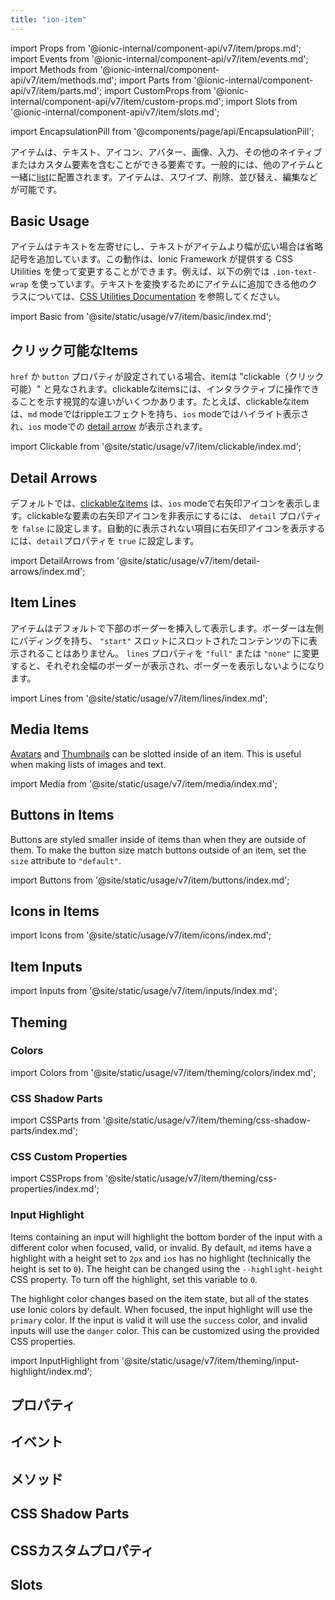 ```yaml
---
title: "ion-item"
---
```

import Props from '@ionic-internal/component-api/v7/item/props.md';
import Events from '@ionic-internal/component-api/v7/item/events.md';
import Methods from '@ionic-internal/component-api/v7/item/methods.md';
import Parts from '@ionic-internal/component-api/v7/item/parts.md';
import CustomProps from '@ionic-internal/component-api/v7/item/custom-props.md';
import Slots from '@ionic-internal/component-api/v7/item/slots.md';

<head>
  <title>ion-item: Input, Edit, or Delete iOS and Android Item Elements</title>
  <meta name="description" content="iOS/Android用ion-item要素は、テキスト、アイコン、画像、その他のカスタム要素を含みます。これらはリストに配置され、入力、削除、編集などが可能です。" />
</head>

import EncapsulationPill from '@components/page/api/EncapsulationPill';

<EncapsulationPill type="shadow" />

アイテムは、テキスト、アイコン、アバター、画像、入力、その他のネイティブまたはカスタム要素を含むことができる要素です。一般的には、他のアイテムと一緒に[list](./list)に配置されます。アイテムは、スワイプ、削除、並び替え、編集などが可能です。

## Basic Usage

アイテムはテキストを左寄せにし、テキストがアイテムより幅が広い場合は省略記号を追加しています。この動作は、Ionic Framework が提供する CSS Utilities を使って変更することができます。例えば、以下の例では `.ion-text-wrap` を使っています。テキストを変換するためにアイテムに追加できる他のクラスについては、[CSS Utilities Documentation](/docs/layout/css-utilities) を参照してください。

import Basic from '@site/static/usage/v7/item/basic/index.md';

<Basic />


## クリック可能なItems

`href` か `button` プロパティが設定されている場合、itemは "clickable（クリック可能）" と見なされます。clickableなitemsには、インタラクティブに操作できることを示す視覚的な違いがいくつかあります。たとえば、clickableなitemは、`md` modeではrippleエフェクトを持ち、`ios` modeではハイライト表示され、`ios` modeでの [detail arrow](/#detail-arrows) が表示されます。

import Clickable from '@site/static/usage/v7/item/clickable/index.md';

<Clickable />


## Detail Arrows

デフォルトでは、[clickableなitems](/#clickable-items) は、`ios` modeで右矢印アイコンを表示します。clickableな要素の右矢印アイコンを非表示にするには、 `detail` プロパティを `false` に設定します。自動的に表示されない項目に右矢印アイコンを表示するには、`detail`プロパティを `true` に設定します。

import DetailArrows from '@site/static/usage/v7/item/detail-arrows/index.md';

<DetailArrows />


<!--

TODO add this functionality back as a css variable

This feature is not enabled by default on clickable items for the `md` mode, but it can be enabled by setting the following CSS variable:

```css
--item-detail-push-show: true;
```

See the [theming documentation](/docs/theming/css-variables) for more information.

-->


## Item Lines

アイテムはデフォルトで下部のボーダーを挿入して表示します。ボーダーは左側にパディングを持ち、 `"start"` スロットにスロットされたコンテンツの下に表示されることはありません。 `lines` プロパティを `"full"` または `"none"` に変更すると、それぞれ全幅のボーダーが表示され、ボーダーを表示しないようになります。

import Lines from '@site/static/usage/v7/item/lines/index.md';

<Lines />


## Media Items

[Avatars](./avatar) and [Thumbnails](./thumbnail) can be slotted inside of an item. This is useful when making lists of images and text.

import Media from '@site/static/usage/v7/item/media/index.md';

<Media />


## Buttons in Items

Buttons are styled smaller inside of items than when they are outside of them. To make the button size match buttons outside of an item, set the `size` attribute to `"default"`.

import Buttons from '@site/static/usage/v7/item/buttons/index.md';

<Buttons />


## Icons in Items

import Icons from '@site/static/usage/v7/item/icons/index.md';

<Icons />


## Item Inputs

import Inputs from '@site/static/usage/v7/item/inputs/index.md';

<Inputs />

## Theming

### Colors

import Colors from '@site/static/usage/v7/item/theming/colors/index.md';

<Colors />

### CSS Shadow Parts

import CSSParts from '@site/static/usage/v7/item/theming/css-shadow-parts/index.md';

<CSSParts />

### CSS Custom Properties

import CSSProps from '@site/static/usage/v7/item/theming/css-properties/index.md';

<CSSProps />


### Input Highlight

Items containing an input will highlight the bottom border of the input with a different color when focused, valid, or invalid. By default, `md` items have a highlight with a height set to `2px` and `ios` has no highlight (technically the height is set to `0`). The height can be changed using the `--highlight-height` CSS property. To turn off the highlight, set this variable to `0`.

The highlight color changes based on the item state, but all of the states use Ionic colors by default. When focused, the input highlight will use the `primary` color. If the input is valid it will use the `success` color, and invalid inputs will use the `danger` color. This can be customized using the provided CSS properties.

import InputHighlight from '@site/static/usage/v7/item/theming/input-highlight/index.md';

<InputHighlight />


## プロパティ
<Props />

## イベント
<Events />

## メソッド
<Methods />

## CSS Shadow Parts
<Parts />

## CSSカスタムプロパティ
<CustomProps />

## Slots
<Slots />
